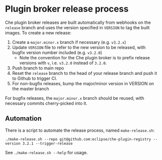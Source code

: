 # Plugin broker release process

Che plugin broker releases are built automatically from webhooks on the `release` branch and uses the version specified in `VERSION` to tag the built images. To create a new release:

1. Create a `major.minor.x` branch if necessary (e.g. `v3.2.x`)
2. Update `VERSION` file to refer to the new version to be released, with bugfix version number included (e.g. `v3.2.0`)
    - Note the convention for the Che plugin broker is to prefix release versions with `v`, i.e. `v3.2.0` instead of `3.2.0`.
3. Push branch to main repo
4. Reset the `release` branch to the head of your release branch and push it to Github to trigger CI.
5. For non-bugfix releases, bump the major/minor version in VERSION on the master branch

For bugfix releases, the `major.minor.x` branch should be reused, with necessary commits cherry-picked into it.

## Automation
There is a script to automate the release process, named `make-release.sh`:
```
./make-release.sh --repo git@github.com:eclipse/che-plugin-registry --version 3.2.1 --trigger-release
```

See `./make-release.sh --help` for usage.
